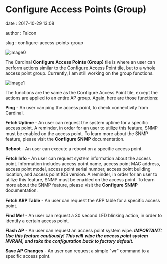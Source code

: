 Configure Access Points (Group)
===============================

date
:   2017-10-29 13:08

author
:   Falcon

slug
:   configure-access-points-group

![image0](http://cardinal.mcclunetechnologies.net/wp-content/uploads/2017/10/img_59f610e7733ce.png)

The Cardinal **Configure Access Points (Group)** tile is where an user
can perform actions similar to the Configure Access Point tile, but to a
whole access point group. Currently, I am still working on the group
functions.

![image1](http://cardinal.mcclunetechnologies.net/wp-content/uploads/2017/10/img_59f7e08a534d0.png)

The functions are the same as the Configure Access Point tile, except
the actions are applied to an entire AP group. Again, here are those
functions:

**Ping** - An user can ping the access point, to check connectivity from
Cardinal.

**Fetch Uptime** - An user can request the system uptime for a specific
access point. A reminder, in order for an user to utilize this feature,
SNMP must be enabled on the access point. To learn more about the SNMP
feature, please visit the **Configure SNMP** documentation.

**Reboot** - An user can execute a reboot on a specific access point.

**Fetch Info** - An user can request system information about the access
point. Information includes access point name, access point MAC address,
access point model, access point serial number, access point building
location, and access point IOS version. A reminder, in order for an user
to utilize this feature, SNMP must be enabled on the access point. To
learn more about the SNMP feature, please visit the **Configure SNMP**
documentation.

**Fetch ARP Table** - An user can request the ARP table for a specific
access point.

**Find Me!** - An user can request a 30 second LED blinking action, in
order to identify a certain access point.

**Flash AP** - An user can request an access point system wipe.
***IMPORTANT: Use this feature cautiously! This will wipe the access
point system NVRAM, and take the configuration back to factory
default.***

**Save AP Changes** - An user can request a simple "wr" command to a
specific access point.

 
